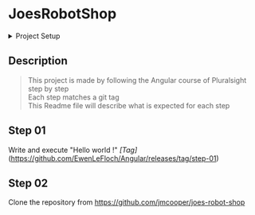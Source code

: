 # JoesRobotShop

<details>
<summary>Project Setup</summary>

This project was generated with [Angular CLI](https://github.com/angular/angular-cli) version 16.0.0.

## Development server

Run `ng serve` for a dev server. Navigate to `http://localhost:4200/`. The application will automatically reload if you change any of the source files.

## Code scaffolding

Run `ng generate component component-name` to generate a new component. You can also use `ng generate directive|pipe|service|class|guard|interface|enum|module`.

## Build

Run `ng build` to build the project. The build artifacts will be stored in the `dist/` directory.

## Running unit tests

Run `ng test` to execute the unit tests via [Karma](https://karma-runner.github.io).

## Running end-to-end tests

Run `ng e2e` to execute the end-to-end tests via a platform of your choice. To use this command, you need to first add a package that implements end-to-end testing capabilities.

## Further help

To get more help on the Angular CLI use `ng help` or go check out the [Angular CLI Overview and Command Reference](https://angular.io/cli) page.

</details>

## Description

> This project is made by following the Angular course of Pluralsight step by step\
> Each step matches a git tag\
> This Readme file will describe what is expected for each step

## Step 01

Write and execute "Hello world !"
_[Tag]_(https://github.com/EwenLeFloch/Angular/releases/tag/step-01)

## Step 02

Clone the repository from https://github.com/jmcooper/joes-robot-shop
